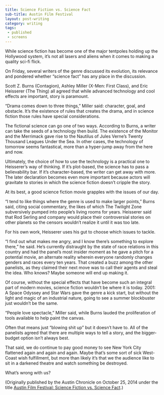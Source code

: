 ```yaml
---
title: Science Fiction vs. Science Fact
sub-title: Austin Film Festival
layout: post-writing
category: writing
tags:
 - published
 - screens
---
```

While science fiction has become one of the major tentpoles holding up the Hollywood system, it’s not all lasers and aliens when it comes to making a quality sci-fi flick.

On Friday, several writers of the genre discussed its evolution, its relevance and pondered whether “science fact” has any place in the discussion.

Scott Z. Burns (Contagion), Ashley Miller (X-Men: First Class), and Eric Heisserer (The Thing) all agreed that while advanced technology and cool effects are important, story is paramount.

“Drama comes down to three things,” Miller said: character, goal, and obstacle. It’s the existence of rules that creates the drama, and in science fiction those rules have special considerations.

The fictional science can go one of two ways. According to Burns, a writer can take the seeds of a technology then build. The existence of the Monitor and the Merrimack gave rise to the Nautilus of Jules Verne’s Twenty Thousand Leagues Under the Sea. In other cases, the technology of tomorrow seems fantastical, more than a hyper-jump away from the here and now.

Ultimately, the choice of how to use the technology is a practical one to Heisserer’s way of thinking. If it’s plot-based, the science has to pass a believability bar. If it’s character-based, the writer can get away with more. The later declaration becomes even more important because actors will gravitate to stories in which the science fiction doesn’t cripple the story.

At its best, a good science fiction movie grapples with the issues of our day.

“I tend to like things where the genre is used to make larger points,” Burns said, citing social commentary, the likes of which The Twilight Zone subversively pumped into people’s living rooms for years. Heisserer said that Rod Serling and company would place their controversial stories on other planets so the censors wouldn’t realize it until it was too late.

For his own work, Heisserer uses his gut to choose which issues to tackle.

“I find out what makes me angry, and I know there’s something to explore there,” he said. He’s currently distraught by the state of race relations in this country and had the panel’s most insider moment as he gave a pitch for a potential movie, an alternate reality wherein everyone randomly changes genders and races every ten years. That created a buzz among the other panelists, as they claimed their next move was to call their agents and steal the idea. Who knows? Maybe someone will end up making it.

Of course, without the special effects that have become such an integral part of modern movies, science fiction wouldn’t be where it is today. 2001: A Space Odyssey and Star Wars gave the genre a kick start, but without the light and magic of an industrial nature, going to see a summer blockbuster just wouldn’t be the same.

“People love spectacle,” Miller said, while Burns lauded the proliferation of tools available to help paint the canvas.

Often that means just “blowing shit up” but it doesn’t have to. All of the panelists agreed that there are multiple ways to tell a story, and the bigger-budget option isn’t always best.

That said, we do continue to pay good money to see New York City flattened again and again and again. Maybe that’s some sort of sick West-Coast wish fulfillment, but more than likely it’s that we the audience like to sit in a darkened theatre and watch something be destroyed.

What’s wrong with us?





<!-- <a href="" target="blank">
  <img src="" alt="">
</a> -->

(Originally published by the Austin Chronicle on October 25, 2014 under the title [Austin Film Festival: Science Fiction vs. Science Fact](http://www.austinchronicle.com/daily/screens/2014-10-25/austin-film-festival-science-fiction-vs-science-fact/).)